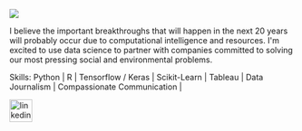![](https://www.thomasmeli.tech/wp-content/uploads/2020/12/Screen-Shot-2020-12-15-at-1.56.10-PM.png)

I believe the important breakthroughs that will happen in the next 20 years will probably occur due to computational intelligence and resources.  I'm excited to use data science to partner with companies committed to solving our most pressing social and environmental problems.

Skills: Python | R | Tensorflow / Keras | Scikit-Learn | Tableau | Data Journalism | Compassionate Communication | 

[<img src='https://cdn.jsdelivr.net/npm/simple-icons@3.0.1/icons/linkedin.svg' alt='linkedin' height='40'>](https://www.linkedin.com/in/https://www.linkedin.com/in/thomasmeli//)  


